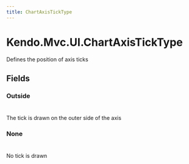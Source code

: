 ```yaml
---
title: ChartAxisTickType
---
```


# Kendo.Mvc.UI.ChartAxisTickType
Defines the position of axis ticks


## Fields


### Outside
#
The tick is drawn on the outer side of the axis

### None
#
No tick is drawn




